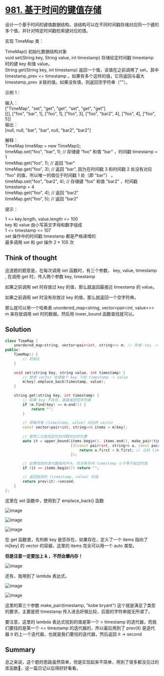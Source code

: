 # [981. 基于时间的键值存储](https://leetcode.cn/problems/time-based-key-value-store/description/)

设计一个基于时间的键值数据结构，该结构可以在不同时间戳存储对应同一个键的多个值，并针对特定时间戳检索键对应的值。

实现 TimeMap 类：

TimeMap() 初始化数据结构对象  
void set(String key, String value, int timestamp) 存储给定时间戳 timestamp 时的键 key 和值 value。  
String get(String key, int timestamp) 返回一个值，该值在之前调用了 set，其中 timestamp_prev <= timestamp 。如果有多个这样的值，它将返回与最大  timestamp_prev 关联的值。如果没有值，则返回空字符串（""）。  
 
示例 1：

输入：  
["TimeMap", "set", "get", "get", "set", "get", "get"]  
[[], ["foo", "bar", 1], ["foo", 1], ["foo", 3], ["foo", "bar2", 4], ["foo", 4], ["foo", 5]]  
输出：  
[null, null, "bar", "bar", null, "bar2", "bar2"]  

解释：  
TimeMap timeMap = new TimeMap();  
timeMap.set("foo", "bar", 1);  // 存储键 "foo" 和值 "bar" ，时间戳 timestamp = 1     
timeMap.get("foo", 1);         // 返回 "bar"  
timeMap.get("foo", 3);         // 返回 "bar", 因为在时间戳 3 和时间戳 2 处没有对应 "foo" 的值，所以唯一的值位于时间戳 1 处（即 "bar"） 。  
timeMap.set("foo", "bar2", 4); // 存储键 "foo" 和值 "bar2" ，时间戳 timestamp = 4    
timeMap.get("foo", 4);         // 返回 "bar2"  
timeMap.get("foo", 5);         // 返回 "bar2"  
 

提示：

1 <= key.length, value.length <= 100  
key 和 value 由小写英文字母和数字组成  
1 <= timestamp <= 107  
set 操作中的时间戳 timestamp 都是严格递增的  
最多调用 set 和 get 操作 2 * 105 次  

## Think of thought

这道题的题意是，在每次调用 set 函数时，有三个参数， key, value, timestamp , 在调用 get 时，传入两个参数 key, timestamp 

如果之前调用 set 时存放过 key 的值，那么就返回最接近 timestamp 的 value。

如果之前调用 set 时没有存放过 key 的值，那么就返回一个空字符串。

那么就可以用一个哈希表 unordered_map<string, vector<pair<int, value>>> m 来存放调用 set 时的数据。然后用 lower_bound 函数查找就可以。

## Solution

```cpp
class TimeMap {
    unordered_map<string, vector<pair<int, string>>> m; // 存储：key -> (timestamp, value)
public:
    TimeMap() {
        // 初始化
    }
    
    void set(string key, string value, int timestamp) {
        // 使用 vector 存储每个 key 下的 timestamp -> value
        m[key].emplace_back(timestamp, value);
    }
    
    string get(string key, int timestamp) {
        // 如果 key 不存在，直接返回空字符串
        if (m.find(key) == m.end()) {
            return "";
        }
        
        // 获取所有 (timestamp, value) 对应的 vector
        const vector<pair<int, string>>& items = m[key];
        
        // 使用二分查找定位时间戳对应的位置
        auto it = upper_bound(items.begin(), items.end(), make_pair(timestamp, "kobe bryant"), 
                              [](const pair<int, string>& a, const pair<int, string>& b) {
                                  return a.first < b.first; // 比较 timestamp
                              });

        // 如果找到的迭代器指向开头，则没有任何 timestamp 小于等于给定的值
        if (it == items.begin()) return "";

        // 返回找到的 (timestamp, value) 的值
        return prev(it)->second;
    }
};
```
这里在 set 函数中，使用到了 emplace_back() 函数

![image](https://github.com/user-attachments/assets/278097fd-e0de-43c3-a350-094625bf0cc7)

![image](https://github.com/user-attachments/assets/fa2132cd-4755-4ea0-98ad-ae012a712d55)

![image](https://github.com/user-attachments/assets/a4d619d3-9e57-4e48-adf1-0c61ba9fae54)

在 get 函数里，先判断 key 是否存在，如果存在，定义了一个 items 指向了 m[key] 的 vector 的容器，这里的 items 完全可以用一个 auto 类型。

**但是注意一定要加上 & ，不然会爆内存！**

![image](https://github.com/user-attachments/assets/5e5afbdb-1830-4447-b106-4100070fbe37)

还有，我用到了 lambda 表达式，

![image](https://github.com/user-attachments/assets/e335955d-498b-4306-98a4-73a812418d47)

![image](https://github.com/user-attachments/assets/961e7756-c9c8-4b2d-afe0-d1fdb6f52685)

这里的第三个参数 make_pair(timestamp, "kobe bryant") 这个就是满足了类型的要求，主要是把 timestamp 传入进去好做比较，后面的字符串就无所谓了。

要注意，这里的 lambda 表达式找到的值是第一个 > timestamp 的迭代器，而我们要找的是第一个 <= timestamp 的迭代器的，所以最后用到了 prev(it) 是迭代器 it 的上一个迭代器，也就是我们要找的迭代器，然后返回 it -> second

## Summary

总之来说，这个题的思路虽然简单，但是实现起来不简单，用到了很多都没见过的库函数🥲，这一篇日记以后得好好看看。
